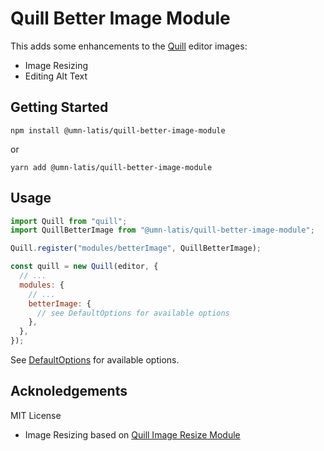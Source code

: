 # Quill Better Image Module

This adds some enhancements to the [Quill](https://quilljs.com/) editor images:

- Image Resizing
- Editing Alt Text

## Getting Started

```console
npm install @umn-latis/quill-better-image-module
```

or

```console
yarn add @umn-latis/quill-better-image-module
```

## Usage

```js
import Quill from "quill";
import QuillBetterImage from "@umn-latis/quill-better-image-module";

Quill.register("modules/betterImage", QuillBetterImage);

const quill = new Quill(editor, {
  // ...
  modules: {
    // ...
    betterImage: {
      // see DefaultOptions for available options
    },
  },
});
```

See [DefaultOptions](./src/DefaultOptions.ts) for available options.

## Acknoledgements

MIT License

- Image Resizing based on [Quill Image Resize Module](https://github.com/kensnyder/quill-image-resize-module)

